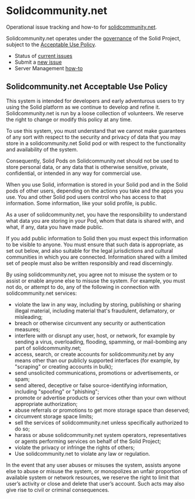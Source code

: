 # Solidcommunity.net

Operational issue tracking and how-to for [solidcommunity.net](https://solidcommunity.net).

Solidcommunity.net operates under the 
[governance](https://github.com/solid/process#solidcommunitynet) of
the Solid Project, subject to the 
[Acceptable Use Policy](#Solidcommunitynet-Acceptable-Use-Policy).

* Status of [current issues](https://github.com/solid/solidcommunity.net/issues)
* Submit a [new issue](https://github.com/solid/solidcommunity.net/issues/new)
* Server Management [how-to](https://github.com/solid/solidcommunity.net/wiki)

## Solidcommunity.net Acceptable Use Policy

This system is intended for developers and early adventurous users to try 
using the Solid platform as we continue to develop and refine it. 
Solidcommunity.net is run by a loose collection of volunteers. 
We reserve the right to change or modify this policy at any time.

To use this system, you must understand that we cannot make guarantees of any 
sort with respect to the security and privacy of data that you may store in 
a solidcommunity.net Solid pod or with respect to the functionality and 
availability of the system. 

Consequently, Solid Pods on Solidcommunity.net should not be used to store 
personal data, or any data that is otherwise sensitive, private, confidential, 
or intended in any way for commercial use.

When you use Solid, information is stored in your Solid pod and in the Solid 
pods of other users, depending on the actions you take and the apps you use. 
You and other Solid pod users control who has access to that information. 
Some information, like your solid profile, is public.

As a user of solidcommunity.net, you have the responsibility to understand what 
data you are storing in your Pod, whom that data is shared with, and what, 
if any, data you have made public.

If you add public information to Solid then you must expect this information 
to be visible to anyone. You must ensure that such data is appropriate, 
as set out below, and also suitable for the legal jurisdictions and cultural 
communities in which you are connected. Information shared with a limited set 
of people must also be written responsibly and read discerningly.

By using solidcommunity.net, you agree not to misuse the system or to assist 
or enable anyone else to misuse the system. For example, you must not do, 
or attempt to do, any of the following in connection with solidcommunity.net 
services:

* violate the law in any way, including by storing, publishing or sharing 
    illegal material, including material that's fraudulent, defamatory, or misleading;
* breach or otherwise circumvent any security or authentication measures;
* interfere with or disrupt any user, host, or network, for example by sending 
    a virus, overloading, flooding, spamming, or mail-bombing any part of 
    solidcommunity.net;
* access, search, or create accounts for solidcommunity.net by any means other 
    than our publicly supported interfaces (for example, by "scraping" or 
    creating accounts in bulk);
* send unsolicited communications, promotions or advertisements, or spam;
* send altered, deceptive or false source-identifying information, 
    including "spoofing" or "phishing";
* promote or advertise products or services other than your own without 
    appropriate authorization;
* abuse referrals or promotions to get more storage space than deserved;
* circumvent storage space limits;
* sell the services of solidcommunity.net unless specifically authorized to do so;
* harass or abuse solidcommunity.net system operators, representatives or 
    agents performing services on behalf of the Solid Project;
* violate the privacy or infringe the rights of others;
* Use solidcommunity.net to violate any law or regulation.

In the event that any user abuses or misuses the system, assists anyone else 
to abuse or misuse the system, or monopolizes an unfair proportion of available 
system or network resources, we reserve the right to limit that user’s activity 
or close and delete that user’s account. Such acts may also give rise to civil 
or criminal consequences. 
